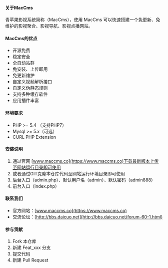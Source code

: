 #### 关于MacCms

青苹果影视系统简称（MacCms），使用 MacCms 可以快速搭建一个免更新、免维护的影视聚合、影视导航、影视点播网站。

#### MacCms的优点

- 开源免费
- 稳定安全
- 全自动站群
- 免安装、上传即用
- 免更新维护
- 自定义视频解析接口
- 自定义伪静态规则
- 支持多种缓存软件
- 应用插件丰富

#### 环境要求

- PHP >= 5.4 （支持PHP7）
- Mysql >= 5.x（可选）
- CURL PHP Extension

#### 安装说明

1. 通过官网 [www.maccms.co](https://www.maccms.co)下载最新版本上传至网站运行目录即可使用
2. 或者通过GIT克隆本仓库代码至网站运行环境目录即可使用
3. 后台入口（admin.php）、默认用户名（admin）、默认密码（admin888）
4. 前台入口（index.php）


#### 联系我们

- 官方网站：[www.maccms.co](https://www.maccms.co)
- 交流论坛：[http://bbs.daicuo.net](http://bbs.daicuo.net/forum-60-1.html)


#### 参与贡献

1. Fork 本仓库
2. 新建 Feat_xxx 分支
3. 提交代码
4. 新建 Pull Request